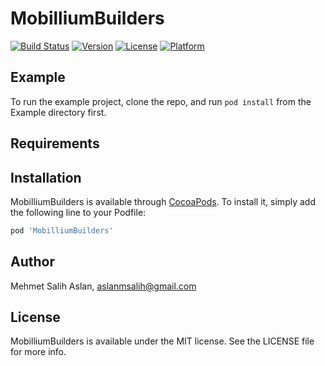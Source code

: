 # MobilliumBuilders

[![Build Status](https://github.com/mobillium/MobilliumBuilders/workflows/MobilliumBuilders%20CI/badge.svg?branch=master)](https://github.com/mobillium/MobilliumBuilders/actions)
[![Version](https://img.shields.io/cocoapods/v/MobilliumBuilders.svg?style=flat)](https://cocoapods.org/pods/MobilliumBuilders)
[![License](https://img.shields.io/cocoapods/l/MobilliumBuilders.svg?style=flat)](https://cocoapods.org/pods/MobilliumBuilders)
[![Platform](https://img.shields.io/cocoapods/p/MobilliumBuilders.svg?style=flat)](https://cocoapods.org/pods/MobilliumBuilders)

## Example

To run the example project, clone the repo, and run `pod install` from the Example directory first.

## Requirements

## Installation

MobilliumBuilders is available through [CocoaPods](https://cocoapods.org). To install
it, simply add the following line to your Podfile:

```ruby
pod 'MobilliumBuilders'
```

## Author

Mehmet Salih Aslan, aslanmsalih@gmail.com

## License

MobilliumBuilders is available under the MIT license. See the LICENSE file for more info.
